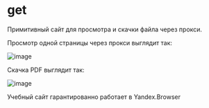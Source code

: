 # get

Примитивный сайт для просмотра и скачки файла через прокси.

Просмотр одной страницы через прокси выглядит так:

![image](https://github.com/alex1543/get/assets/10297748/5b63bd57-d4a7-4f23-b50e-1475d710e062)

Скачка PDF выглядит так:

![image](https://github.com/alex1543/get/assets/10297748/140d79a6-bbf6-4554-8d1b-79e4007c569b)

Учебный сайт гарантированно работает в Yandex.Browser
